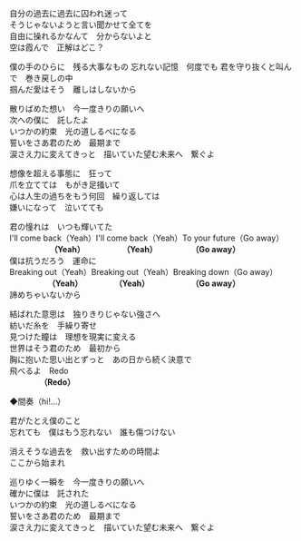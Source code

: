 自分の過去に過去に囚われ迷って  
そうじゃないようと言い聞かせて全てを  
自由に操れるかなんて　分からないよと  
空は霞んで　正解はどこ？

僕の手のひらに　残る大事なもの
忘れない記憶　何度でも
君を守り抜くと叫んで　巻き戻しの中  
掴んだ愛はそう　離しはしないから  

散りばめた想い　今一度きりの願いへ  
次への僕に　託したよ  
いつかの約束　光の道しるべになる  
誓いをさあ君のため　最期まで  
涙さえ力に変えてきっと　描いていた望む未来へ　繋ぐよ

想像を超える事態に　狂って  
爪を立てては　もがき足掻いて  
心は人生の過ちをもう何回　繰り返しては  
嫌いになって　泣いてても  

君の憧れは　いつも輝いてた  
I'll come back（Yeah）I'll come back（Yeah）To your future（Go away）  
　　  　　 　**（Yeah）　  　 　 　　（Yeah）　　　　 　（Go away）**  
僕は抗うだろう　運命に  
Breaking out（Yeah）Breaking out（Yeah）Breaking down（Go away）  
　　 　　　**（Yeah）　　　　　（Yeah）　　　　　 　（Go away）**  
諦めちゃいないから  

結ばれた意思は　独りきりじゃない強さへ   
紡いだ糸を　手繰り寄せ  
見つけた瞳は　理想を現実に変える  
世界はそう君のため　最初から  
胸に抱いた思い出とずっと　あの日から続く決意で  
飛べるよ　Redo  
　　 　　**（Redo）**


◆間奏（hi!…）

君がたとえ僕のこと  
忘れても　僕はもう忘れない　誰も傷つけない  

消えそうな過去を　救い出すための時間よ  
ここから始まれ  

巡りゆく一瞬を　今一度きりの願いへ  
確かに僕は　託された  
いつかの約束　光の道しるべになる  
誓いをさあ君のため　最期まで  
涙さえ力に変えてきっと　描いていた望む未来へ　繋ぐよ
